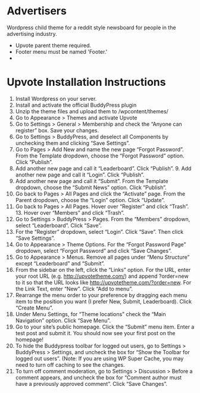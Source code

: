 Advertisers
=======

Wordpress child theme for a reddit style newsboard for people in the advertising industry.

- Upvote parent theme required.
- Footer menu must be named 'Footer.'
- 

# Upvote Installation Instructions
1. Install Wordpress on your server.
2. Install and activate the official BuddyPress plugin
3. Unzip the theme files and upload them to /wp­content/themes/
4. Go to Appearance > Themes and activate Upvote
5. Go to Settings > General > Membership and check the “Anyone can register” box. Save your changes.
6. Go to Settings > BuddyPress, and deselect all Components by unchecking them and clicking “Save Settings”.
7. Go to Pages > Add New and name the new page “Forgot Password”. From the Template dropdown, choose the “Forgot Password” option. Click “Publish”.
8. Add another new page and call it “Leaderboard”. Click “Publish”. 9. Add another new page and call it “Login”. Click “Publish”.
10. Add another new page and call it “Submit”. From the Template dropdown, choose the “Submit News” option. Click “Publish”.
11. Go back to Pages > All Pages and click the “Activate” page. From the Parent dropdown, choose the “Login” option. Click “Update”.
12. Go back to Pages > All Pages. Hover over “Register” and click “Trash”. 13. Hover over “Members” and click “Trash”.
14. Go to Settings > BuddyPress > Pages. From the “Members” dropdown, select “Leaderboard”. Click “Save”.
15. For the “Register” dropdown, select “Login”. Click “Save”. Then click “Save Settings”.
16. Go to Appearance > Theme Options. For the “Forgot Password Page” dropdown, select “Forgot Password” and click “Save Changes”.
17. Go to Appearance > Menus. Remove all pages under “Menu Structure” except “Leaderboard” and “Submit”.
18. From the sidebar on the left, click the “Links” option. For the URL, enter your root URL (e.g. http://upvotetheme.com/) and append ?order=new to it so that the URL looks like http://upvotetheme.com/?order=new. For the Link Text, enter “New”. Click “Add to menu”.
19. Rearrange the menu order to your preference by dragging each menu item to the position you want (I prefer New, Submit, Leaderboard). Click “Create Menu”.
20. Under Menu Settings, for “Theme locations” check the “Main Navigation” option. Click “Save Menu”.
21. Go to your site’s public homepage. Click the “Submit” menu item. Enter a test post and submit it. You should now see your first post on the homepage!
22. To hide the Buddypress toolbar for logged out users, go to Settings > BuddyPress > Settings, and uncheck the box for “Show the Toolbar for logged out users”. (Note: If you are using WP Super Cache, you may need to turn off caching to see the changes.
23. To turn off comment moderation, go to Settings > Discussion > Before a comment appears, and uncheck the box for “Comment author must have a previously approved comment”. Click “Save Changes”.

